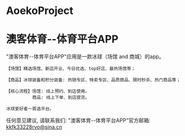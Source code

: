 # AoekoProject
# 澳客体育--体育平台APP

  "澳客体育--体育平台APP"应用是一款冰球（场馆 and 商城）的app。
  
    【场馆】精选场馆、新店开业、今日优选、top好店、最热场馆等；
    
    【商品】冰球装备和积分装备: 热销专区、特卖专区、品质商品、限时秒杀、热门商品等；
    
    【核心流程】场馆: 线上预约、到店使用。
              商品: 线上下单、到店提货。
    
    冰球爱好者～首选平台。

   任何意见建议, 请联系我们: 
   "澳客体育--体育平台APP"官方邮箱: kkfk33228rvo@sina.cn
